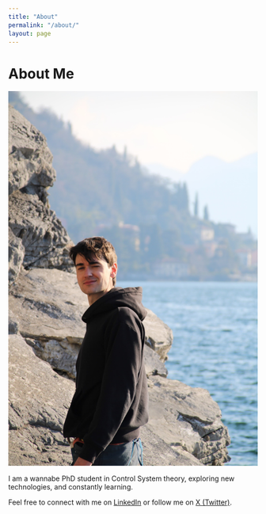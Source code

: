 ```yaml
---
title: "About"
permalink: "/about/"
layout: page
---
```


# About Me

![My Photo](assets/images/Marco.jpg)

I am a wannabe PhD student in Control System theory, exploring new technologies, and constantly learning.

Feel free to connect with me on [LinkedIn](https://www.linkedin.com/in/marco-d-590a36140/) or follow me on [X (Twitter)](https://x.com/mvrcodelloro).